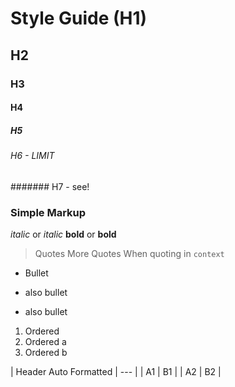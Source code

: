 # Style Guide (H1)
## H2
### H3
#### H4
##### H5
###### H6 - LIMIT
####### H7 - see!

### Simple Markup
*italic* or _italic_
**bold** or __bold__

> Quotes
> More Quotes
When quoting in <code>context</code>

* Bullet
- also bullet
+ also bullet

1. Ordered
1. Ordered a
1. Ordered b 

| Header Auto Formatted | --- |
| A1 | B1 |
| A2 | B2 |

<!--- Comment out --->
